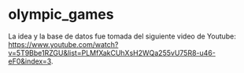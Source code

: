 # olympic_games

La idea y la base de datos fue tomada del siguiente video de Youtube: https://www.youtube.com/watch?v=5T9Bbe1RZGU&list=PLMfXakCUhXsH2WQa255vU75R8-u46-eF0&index=3.

